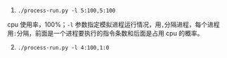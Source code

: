 1. `./process-run.py -l 5:100,5:100`

cpu 使用率，100%；`-l` 参数指定模拟进程运行情况，用`,`分隔进程，每个进程用`:`分隔，前面是一个进程要执行的指令条数和后面是占用 cpu 的概率。

2. `./process-run.py -l 4:100,1:0`
